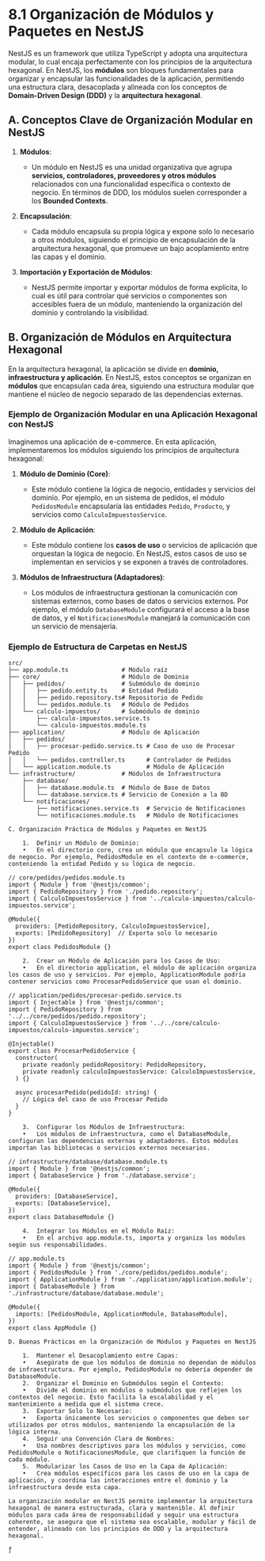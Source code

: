 # 8.1 Organización de Módulos y Paquetes en NestJS

NestJS es un framework que utiliza TypeScript y adopta una arquitectura modular, lo cual encaja perfectamente con los principios de la arquitectura hexagonal. En NestJS, los **módulos** son bloques fundamentales para organizar y encapsular las funcionalidades de la aplicación, permitiendo una estructura clara, desacoplada y alineada con los conceptos de **Domain-Driven Design (DDD)** y la **arquitectura hexagonal**.

## A. Conceptos Clave de Organización Modular en NestJS

1. **Módulos**:
   - Un módulo en NestJS es una unidad organizativa que agrupa **servicios, controladores, proveedores y otros módulos** relacionados con una funcionalidad específica o contexto de negocio. En términos de DDD, los módulos suelen corresponder a los **Bounded Contexts**.

2. **Encapsulación**:
   - Cada módulo encapsula su propia lógica y expone solo lo necesario a otros módulos, siguiendo el principio de encapsulación de la arquitectura hexagonal, que promueve un bajo acoplamiento entre las capas y el dominio.

3. **Importación y Exportación de Módulos**:
   - NestJS permite importar y exportar módulos de forma explícita, lo cual es útil para controlar qué servicios o componentes son accesibles fuera de un módulo, manteniendo la organización del dominio y controlando la visibilidad.

## B. Organización de Módulos en Arquitectura Hexagonal

En la arquitectura hexagonal, la aplicación se divide en **dominio, infraestructura y aplicación**. En NestJS, estos conceptos se organizan en **módulos** que encapsulan cada área, siguiendo una estructura modular que mantiene el núcleo de negocio separado de las dependencias externas.

### Ejemplo de Organización Modular en una Aplicación Hexagonal con NestJS

Imaginemos una aplicación de e-commerce. En esta aplicación, implementaremos los módulos siguiendo los principios de arquitectura hexagonal:

1. **Módulo de Dominio (Core)**:
   - Este módulo contiene la lógica de negocio, entidades y servicios del dominio. Por ejemplo, en un sistema de pedidos, el módulo `PedidosModule` encapsularía las entidades `Pedido`, `Producto`, y servicios como `CalculoImpuestosService`.

2. **Módulo de Aplicación**:
   - Este módulo contiene los **casos de uso** o servicios de aplicación que orquestan la lógica de negocio. En NestJS, estos casos de uso se implementan en servicios y se exponen a través de controladores.

3. **Módulos de Infraestructura (Adaptadores)**:
   - Los módulos de infraestructura gestionan la comunicación con sistemas externos, como bases de datos o servicios externos. Por ejemplo, el módulo `DatabaseModule` configurará el acceso a la base de datos, y el `NotificacionesModule` manejará la comunicación con un servicio de mensajería.

### Ejemplo de Estructura de Carpetas en NestJS

```plaintext
src/
├── app.module.ts               # Módulo raíz
├── core/                       # Módulo de Dominio
│   ├── pedidos/                # Submódulo de dominio
│   │   ├── pedido.entity.ts    # Entidad Pedido
│   │   ├── pedido.repository.ts# Repositorio de Pedido
│   │   └── pedidos.module.ts   # Módulo de Pedidos
│   └── calculo-impuestos/      # Submódulo de dominio
│       ├── calculo-impuestos.service.ts
│       └── calculo-impuestos.module.ts
├── application/                # Módulo de Aplicación
│   ├── pedidos/
│   │   ├── procesar-pedido.service.ts # Caso de uso de Procesar Pedido
│   │   └── pedidos.controller.ts      # Controlador de Pedidos
│   └── application.module.ts          # Módulo de Aplicación
└── infrastructure/             # Módulos de Infraestructura
    ├── database/
    │   ├── database.module.ts  # Módulo de Base de Datos
    │   └── database.service.ts # Servicio de Conexión a la BD
    └── notificaciones/
        ├── notificaciones.service.ts  # Servicio de Notificaciones
        └── notificaciones.module.ts   # Módulo de Notificaciones

C. Organización Práctica de Módulos y Paquetes en NestJS

	1.	Definir un Módulo de Dominio:
	•	En el directorio core, crea un módulo que encapsule la lógica de negocio. Por ejemplo, PedidosModule en el contexto de e-commerce, conteniendo la entidad Pedido y su lógica de negocio.

// core/pedidos/pedidos.module.ts
import { Module } from '@nestjs/common';
import { PedidoRepository } from './pedido.repository';
import { CalculoImpuestosService } from '../calculo-impuestos/calculo-impuestos.service';

@Module({
  providers: [PedidoRepository, CalculoImpuestosService],
  exports: [PedidoRepository]  // Exporta solo lo necesario
})
export class PedidosModule {}

	2.	Crear un Módulo de Aplicación para los Casos de Uso:
	•	En el directorio application, el módulo de aplicación organiza los casos de uso y servicios. Por ejemplo, ApplicationModule podría contener servicios como ProcesarPedidoService que usan el dominio.

// application/pedidos/procesar-pedido.service.ts
import { Injectable } from '@nestjs/common';
import { PedidoRepository } from '../../core/pedidos/pedido.repository';
import { CalculoImpuestosService } from '../../core/calculo-impuestos/calculo-impuestos.service';

@Injectable()
export class ProcesarPedidoService {
  constructor(
    private readonly pedidoRepository: PedidoRepository,
    private readonly calculoImpuestosService: CalculoImpuestosService,
  ) {}

  async procesarPedido(pedidoId: string) {
    // Lógica del caso de uso Procesar Pedido
  }
}

	3.	Configurar los Módulos de Infraestructura:
	•	Los módulos de infraestructura, como el DatabaseModule, configuran las dependencias externas y adaptadores. Estos módulos importan las bibliotecas o servicios externos necesarios.

// infrastructure/database/database.module.ts
import { Module } from '@nestjs/common';
import { DatabaseService } from './database.service';

@Module({
  providers: [DatabaseService],
  exports: [DatabaseService],
})
export class DatabaseModule {}

	4.	Integrar los Módulos en el Módulo Raíz:
	•	En el archivo app.module.ts, importa y organiza los módulos según sus responsabilidades.

// app.module.ts
import { Module } from '@nestjs/common';
import { PedidosModule } from './core/pedidos/pedidos.module';
import { ApplicationModule } from './application/application.module';
import { DatabaseModule } from './infrastructure/database/database.module';

@Module({
  imports: [PedidosModule, ApplicationModule, DatabaseModule],
})
export class AppModule {}

D. Buenas Prácticas en la Organización de Módulos y Paquetes en NestJS

	1.	Mantener el Desacoplamiento entre Capas:
	•	Asegúrate de que los módulos de dominio no dependan de módulos de infraestructura. Por ejemplo, PedidosModule no debería depender de DatabaseModule.
	2.	Organizar el Dominio en Submódulos según el Contexto:
	•	Divide el dominio en módulos o submódulos que reflejen los contextos del negocio. Esto facilita la escalabilidad y el mantenimiento a medida que el sistema crece.
	3.	Exportar Solo lo Necesario:
	•	Exporta únicamente los servicios o componentes que deben ser utilizados por otros módulos, manteniendo la encapsulación de la lógica interna.
	4.	Seguir una Convención Clara de Nombres:
	•	Usa nombres descriptivos para los módulos y servicios, como PedidosModule o NotificacionesModule, que clarifiquen la función de cada módulo.
	5.	Modularizar los Casos de Uso en la Capa de Aplicación:
	•	Crea módulos específicos para los casos de uso en la capa de aplicación, y coordina las interacciones entre el dominio y la infraestructura desde esta capa.

La organización modular en NestJS permite implementar la arquitectura hexagonal de manera estructurada, clara y mantenible. Al definir módulos para cada área de responsabilidad y seguir una estructura coherente, se asegura que el sistema sea escalable, modular y fácil de entender, alineado con los principios de DDD y la arquitectura hexagonal.

ƒ